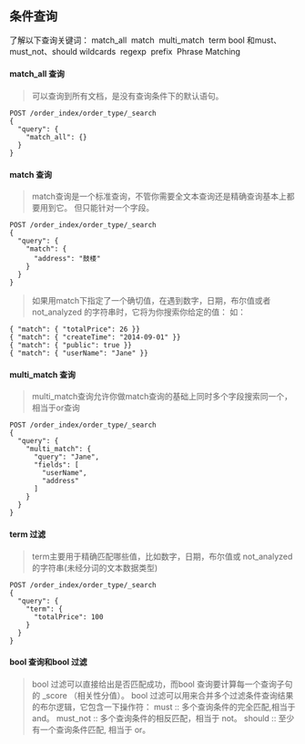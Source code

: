 ## 条件查询

了解以下查询关键词：
match_all 
match 
multi_match 
term
bool 和must、must_not、should
wildcards 
regexp 
prefix 
Phrase Matching

#### match_all 查询
>可以查询到所有文档，是没有查询条件下的默认语句。

```
POST /order_index/order_type/_search
{
  "query": {
    "match_all": {}
  }
}

```

#### match 查询
>match查询是一个标准查询，不管你需要全文本查询还是精确查询基本上都要用到它。
>但只能针对一个字段。

```
POST /order_index/order_type/_search
{
  "query": {
    "match": {
      "address": "鼓楼"
    }
  }
}
```
>如果用match下指定了一个确切值，在遇到数字，日期，布尔值或者not_analyzed 的字符串时，它将为你搜索你给定的值：
如：

```
{ "match": { "totalPrice": 26 }} 
{ "match": { "createTime": "2014-09-01" }} 
{ "match": { "public": true }} 
{ "match": { "userName": "Jane" }}
```
#### multi_match 查询
>multi_match查询允许你做match查询的基础上同时多个字段搜索同一个，相当于or查询

```
POST /order_index/order_type/_search
{
  "query": {
    "multi_match": {
      "query": "Jane",
      "fields": [
        "userName",
        "address"
      ]
    }
  }
}
```
#### term 过滤
>term主要用于精确匹配哪些值，比如数字，日期，布尔值或 not_analyzed 的字符串(未经分词的文本数据类型)

```
POST /order_index/order_type/_search
{
  "query": {
    "term": {
      "totalPrice": 100
    }
  }
}
```

#### bool 查询和bool 过滤

>bool 过滤可以直接给出是否匹配成功，而bool 查询要计算每一个查询子句的 _score （相关性分值）。
>bool 过滤可以用来合并多个过滤条件查询结果的布尔逻辑，它包含一下操作符：
must :: 多个查询条件的完全匹配,相当于 and。 
must_not :: 多个查询条件的相反匹配，相当于 not。 
should :: 至少有一个查询条件匹配, 相当于 or。 

